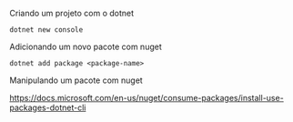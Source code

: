 Criando um projeto com o dotnet
    
    dotnet new console

Adicionando um novo pacote com nuget

    dotnet add package <package-name>

Manipulando um pacote com nuget

https://docs.microsoft.com/en-us/nuget/consume-packages/install-use-packages-dotnet-cli
